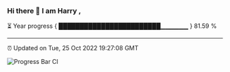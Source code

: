 ### Hi there 👋 I am Harry , 

⏳ Year progress { ████████████████████████▁▁▁▁▁▁ } 81.59 %

---

⏰ Updated on Tue, 25 Oct 2022 19:27:08 GMT

![Progress Bar CI](https://github.com/duykhang68/duykhang68/workflows/Progress%20Bar%20CI/badge.svg)
